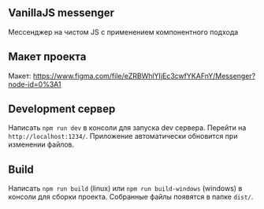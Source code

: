 ## VanillaJS messenger

Мессенджер на чистом JS с применением компонентного подхода

## Макет проекта

Макет: https://www.figma.com/file/eZRBWhlYIjEc3cwfYKAFnY/Messenger?node-id=0%3A1

## Development сервер

Написать `npm run dev` в консоли для запуска dev сервера. Перейти на `http://localhost:1234/`. Приложение автоматически обновится при изменении файлов.

## Build

Написать `npm run build` (linux) или `npm run build-windows` (windows) в консоли для сборки проекта. Собранные файлы появятся в папке `dist/`.

